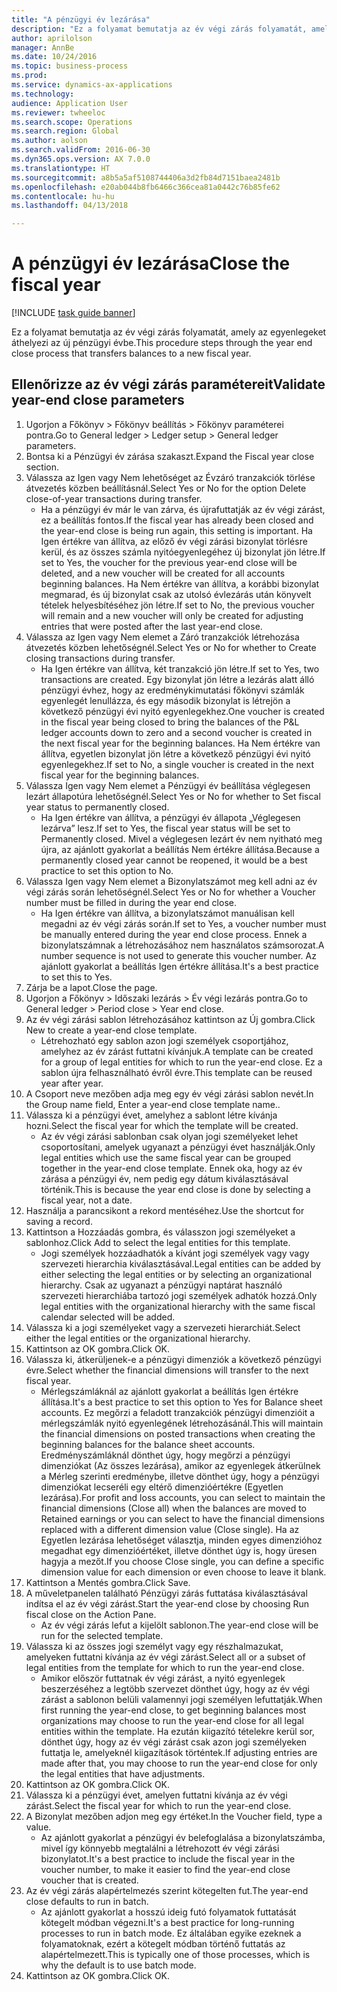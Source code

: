 ```yaml
--- 
title: "A pénzügyi év lezárása"
description: "Ez a folyamat bemutatja az év végi zárás folyamatát, amely az egyenlegeket áthelyezi az új pénzügyi évbe."
author: aprilolson
manager: AnnBe
ms.date: 10/24/2016
ms.topic: business-process
ms.prod: 
ms.service: dynamics-ax-applications
ms.technology: 
audience: Application User
ms.reviewer: twheeloc
ms.search.scope: Operations
ms.search.region: Global
ms.author: aolson
ms.search.validFrom: 2016-06-30
ms.dyn365.ops.version: AX 7.0.0
ms.translationtype: HT
ms.sourcegitcommit: a8b5a5af5108744406a3d2fb84d7151baea2481b
ms.openlocfilehash: e20ab044b8fb6466c366cea81a0442c76b85fe62
ms.contentlocale: hu-hu
ms.lasthandoff: 04/13/2018

---
```

# <a name="close-the-fiscal-year"></a><span data-ttu-id="05cfe-103">A pénzügyi év lezárása</span><span class="sxs-lookup"><span data-stu-id="05cfe-103">Close the fiscal year</span></span>

[!INCLUDE [task guide banner](../../includes/task-guide-banner.md)]

<span data-ttu-id="05cfe-104">Ez a folyamat bemutatja az év végi zárás folyamatát, amely az egyenlegeket áthelyezi az új pénzügyi évbe.</span><span class="sxs-lookup"><span data-stu-id="05cfe-104">This procedure steps through the year end close process that transfers balances to a new fiscal year.</span></span>


## <a name="validate-year-end-close-parameters"></a><span data-ttu-id="05cfe-105">Ellenőrizze az év végi zárás paramétereit</span><span class="sxs-lookup"><span data-stu-id="05cfe-105">Validate year-end close parameters</span></span>
1. <span data-ttu-id="05cfe-106">Ugorjon a Főkönyv > Főkönyv beállítás > Főkönyv paraméterei pontra.</span><span class="sxs-lookup"><span data-stu-id="05cfe-106">Go to General ledger > Ledger setup > General ledger parameters.</span></span>
2. <span data-ttu-id="05cfe-107">Bontsa ki a Pénzügyi év zárása szakaszt.</span><span class="sxs-lookup"><span data-stu-id="05cfe-107">Expand the Fiscal year close section.</span></span>
3. <span data-ttu-id="05cfe-108">Válassza az Igen vagy Nem lehetőséget az Évzáró tranzakciók törlése átvezetés közben beállításnál.</span><span class="sxs-lookup"><span data-stu-id="05cfe-108">Select Yes or No for the option Delete close-of-year transactions during transfer.</span></span>
    * <span data-ttu-id="05cfe-109">Ha a pénzügyi év már le van zárva, és újrafuttatják az év végi zárást, ez a beállítás fontos.</span><span class="sxs-lookup"><span data-stu-id="05cfe-109">If the fiscal year has already been closed and the year-end close is being run again, this setting is important.</span></span> <span data-ttu-id="05cfe-110">Ha Igen értékre van állítva, az előző év végi zárási bizonylat törlésre kerül, és az összes számla nyitóegyenlegéhez új bizonylat jön létre.</span><span class="sxs-lookup"><span data-stu-id="05cfe-110">If set to Yes, the voucher for the previous year-end close will be deleted, and a new voucher will be created for all accounts beginning balances.</span></span> <span data-ttu-id="05cfe-111">Ha Nem értékre van állítva, a korábbi bizonylat megmarad, és új bizonylat csak az utolsó évlezárás után könyvelt tételek helyesbítéséhez jön létre.</span><span class="sxs-lookup"><span data-stu-id="05cfe-111">If set to No, the previous voucher will remain and a new voucher will only be created for adjusting entries that were posted after the last year-end close.</span></span>  
4. <span data-ttu-id="05cfe-112">Válassza az Igen vagy Nem elemet a Záró tranzakciók létrehozása átvezetés közben lehetőségnél.</span><span class="sxs-lookup"><span data-stu-id="05cfe-112">Select Yes or No for whether to Create closing transactions during transfer.</span></span>
    * <span data-ttu-id="05cfe-113">Ha Igen értékre van állítva, két tranzakció jön létre.</span><span class="sxs-lookup"><span data-stu-id="05cfe-113">If set to Yes, two transactions are created.</span></span> <span data-ttu-id="05cfe-114">Egy bizonylat jön létre a lezárás alatt álló pénzügyi évhez, hogy az eredménykimutatási főkönyvi számlák egyenlegét lenullázza, és egy második bizonylat is létrejön a következő pénzügyi évi nyitó egyenlegekhez.</span><span class="sxs-lookup"><span data-stu-id="05cfe-114">One voucher is created in the fiscal year being closed to bring the balances of the P&L ledger accounts down to zero and a second voucher is created in the next fiscal year for the beginning balances.</span></span> <span data-ttu-id="05cfe-115">Ha Nem értékre van állítva, egyetlen bizonylat jön létre a következő pénzügyi évi nyitó egyenlegekhez.</span><span class="sxs-lookup"><span data-stu-id="05cfe-115">If set to No, a single voucher is created in the next fiscal year for the beginning balances.</span></span>  
5. <span data-ttu-id="05cfe-116">Válassza Igen vagy Nem elemet a Pénzügyi év beállítása véglegesen lezárt állapotúra lehetőségnél.</span><span class="sxs-lookup"><span data-stu-id="05cfe-116">Select Yes or No for whether to Set fiscal year status to permanently closed.</span></span>
    * <span data-ttu-id="05cfe-117">Ha Igen értékre van állítva, a pénzügyi év állapota „Véglegesen lezárva” lesz.</span><span class="sxs-lookup"><span data-stu-id="05cfe-117">If set to Yes, the fiscal year status will be set to Permanently closed.</span></span>  <span data-ttu-id="05cfe-118">Mivel a véglegesen lezárt év nem nyitható meg újra, az ajánlott gyakorlat a beállítás Nem értékre állítása.</span><span class="sxs-lookup"><span data-stu-id="05cfe-118">Because a permanently closed year cannot be reopened, it would be a best practice to set this option to No.</span></span>  
6. <span data-ttu-id="05cfe-119">Válassza Igen vagy Nem elemet a Bizonylatszámot meg kell adni az év végi zárás során lehetőségnél.</span><span class="sxs-lookup"><span data-stu-id="05cfe-119">Select Yes or No for whether a Voucher number must be filled in during the year end close.</span></span>
    * <span data-ttu-id="05cfe-120">Ha Igen értékre van állítva, a bizonylatszámot manuálisan kell megadni az év végi zárás során.</span><span class="sxs-lookup"><span data-stu-id="05cfe-120">If set to Yes, a voucher number must be manually entered during the year end close process.</span></span> <span data-ttu-id="05cfe-121">Ennek a bizonylatszámnak a létrehozásához nem használatos számsorozat.</span><span class="sxs-lookup"><span data-stu-id="05cfe-121">A number sequence is not used to generate this voucher number.</span></span> <span data-ttu-id="05cfe-122">Az ajánlott gyakorlat a beállítás Igen értékre állítása.</span><span class="sxs-lookup"><span data-stu-id="05cfe-122">It's a best practice to set this to Yes.</span></span>  
7. <span data-ttu-id="05cfe-123">Zárja be a lapot.</span><span class="sxs-lookup"><span data-stu-id="05cfe-123">Close the page.</span></span>
8. <span data-ttu-id="05cfe-124">Ugorjon a Főkönyv > Időszaki lezárás > Év végi lezárás pontra.</span><span class="sxs-lookup"><span data-stu-id="05cfe-124">Go to General ledger > Period close > Year end close.</span></span>
9. <span data-ttu-id="05cfe-125">Az év végi zárási sablon létrehozásához kattintson az Új gombra.</span><span class="sxs-lookup"><span data-stu-id="05cfe-125">Click New to create a year-end close template.</span></span>
    * <span data-ttu-id="05cfe-126">Létrehozható egy sablon azon jogi személyek csoportjához, amelyhez az év zárást futtatni kívánjuk.</span><span class="sxs-lookup"><span data-stu-id="05cfe-126">A template can be created for a group of legal entities for which to run the year-end close.</span></span> <span data-ttu-id="05cfe-127">Ez a sablon újra felhasználható évről évre.</span><span class="sxs-lookup"><span data-stu-id="05cfe-127">This template can be reused year after year.</span></span>  
10. <span data-ttu-id="05cfe-128">A Csoport neve mezőben adja meg egy év végi zárási sablon nevét.</span><span class="sxs-lookup"><span data-stu-id="05cfe-128">In the Group name field, Enter a year-end close template name..</span></span>
11. <span data-ttu-id="05cfe-129">Válassza ki a pénzügyi évet, amelyhez a sablont létre kívánja hozni.</span><span class="sxs-lookup"><span data-stu-id="05cfe-129">Select the fiscal year for which the template will be created.</span></span>
    * <span data-ttu-id="05cfe-130">Az év végi zárási sablonban csak olyan jogi személyeket lehet csoportosítani, amelyek ugyanazt a pénzügyi évet használják.</span><span class="sxs-lookup"><span data-stu-id="05cfe-130">Only legal entities which use the same fiscal year can be grouped together in the year-end close template.</span></span> <span data-ttu-id="05cfe-131">Ennek oka, hogy az év zárása a pénzügyi év, nem pedig egy dátum kiválasztásával történik.</span><span class="sxs-lookup"><span data-stu-id="05cfe-131">This is because the year end close is done by selecting a fiscal year, not a date.</span></span>  
12. <span data-ttu-id="05cfe-132">Használja a parancsikont a rekord mentéséhez.</span><span class="sxs-lookup"><span data-stu-id="05cfe-132">Use the shortcut for saving a record.</span></span>
13. <span data-ttu-id="05cfe-133">Kattintson a Hozzáadás gombra, és válasszon jogi személyeket a sablonhoz.</span><span class="sxs-lookup"><span data-stu-id="05cfe-133">Click Add to select the legal entities for this template.</span></span>
    * <span data-ttu-id="05cfe-134">Jogi személyek hozzáadhatók a kívánt jogi személyek vagy vagy szervezeti hierarchia kiválasztásával.</span><span class="sxs-lookup"><span data-stu-id="05cfe-134">Legal entities can be added by either selecting the legal entities or by selecting an organizational hierarchy.</span></span>  <span data-ttu-id="05cfe-135">Csak az ugyanazt a pénzügyi naptárat használó szervezeti hierarchiába tartozó jogi személyek adhatók hozzá.</span><span class="sxs-lookup"><span data-stu-id="05cfe-135">Only legal entities with the organizational hierarchy with the same fiscal calendar selected will be added.</span></span>  
14. <span data-ttu-id="05cfe-136">Válassza ki a jogi személyeket vagy a szervezeti hierarchiát.</span><span class="sxs-lookup"><span data-stu-id="05cfe-136">Select either the legal entities or the organizational hierarchy.</span></span>
15. <span data-ttu-id="05cfe-137">Kattintson az OK gombra.</span><span class="sxs-lookup"><span data-stu-id="05cfe-137">Click OK.</span></span>
16. <span data-ttu-id="05cfe-138">Válassza ki, átkerüljenek-e a pénzügyi dimenziók a következő pénzügyi évre.</span><span class="sxs-lookup"><span data-stu-id="05cfe-138">Select whether the financial dimensions will transfer to the next fiscal year.</span></span>
    * <span data-ttu-id="05cfe-139">Mérlegszámláknál az ajánlott gyakorlat a beállítás Igen értékre állítása.</span><span class="sxs-lookup"><span data-stu-id="05cfe-139">It's a best practice to set this option to Yes for Balance sheet accounts.</span></span>  <span data-ttu-id="05cfe-140">Ez megőrzi a feladott tranzakciók pénzügyi dimenzióit a mérlegszámlák nyitó egyenlegének létrehozásánál.</span><span class="sxs-lookup"><span data-stu-id="05cfe-140">This will maintain the financial dimensions on posted transactions when creating the beginning balances for the balance sheet accounts.</span></span>  <span data-ttu-id="05cfe-141">Eredményszámláknál dönthet úgy, hogy megőrzi a pénzügyi dimenziókat (Az összes lezárása), amikor az egyenlegek átkerülnek a Mérleg szerinti eredménybe, illetve dönthet úgy, hogy a pénzügyi dimenziókat lecseréli egy eltérő dimenzióértékre (Egyetlen lezárása).</span><span class="sxs-lookup"><span data-stu-id="05cfe-141">For profit and loss accounts, you can select to maintain the financial dimensions (Close all) when the balances are moved to Retained earnings or you can select to have the financial dimensions replaced with a different dimension value (Close single).</span></span> <span data-ttu-id="05cfe-142">Ha az Egyetlen lezárása lehetőséget választja, minden egyes dimenzióhoz megadhat egy dimenzióértéket, illetve dönthet úgy is, hogy üresen hagyja a mezőt.</span><span class="sxs-lookup"><span data-stu-id="05cfe-142">If you choose Close single, you can define a specific dimension value for each dimension or even choose to leave it blank.</span></span>  
17. <span data-ttu-id="05cfe-143">Kattintson a Mentés gombra.</span><span class="sxs-lookup"><span data-stu-id="05cfe-143">Click Save.</span></span>
18. <span data-ttu-id="05cfe-144">A műveletpanelen található Pénzügyi zárás futtatása kiválasztásával indítsa el az év végi zárást.</span><span class="sxs-lookup"><span data-stu-id="05cfe-144">Start the year-end close by choosing Run fiscal close on the Action Pane.</span></span>
    * <span data-ttu-id="05cfe-145">Az év végi zárás lefut a kijelölt sablonon.</span><span class="sxs-lookup"><span data-stu-id="05cfe-145">The year-end close will be run for the selected template.</span></span>  
19. <span data-ttu-id="05cfe-146">Válassza ki az összes jogi személyt vagy egy részhalmazukat, amelyeken futtatni kívánja az év végi zárást.</span><span class="sxs-lookup"><span data-stu-id="05cfe-146">Select all or a subset of legal entities from the template for which to run the year-end close.</span></span>
    * <span data-ttu-id="05cfe-147">Amikor először futtatnak év végi zárást, a nyitó egyenlegek beszerzéséhez a legtöbb szervezet dönthet úgy, hogy az év végi zárást a sablonon belüli valamennyi jogi személyen lefuttatják.</span><span class="sxs-lookup"><span data-stu-id="05cfe-147">When first running the year-end close, to get beginning balances most organizations may choose to run the year-end close for all legal entities within the template.</span></span> <span data-ttu-id="05cfe-148">Ha ezután kiigazító tételekre kerül sor, dönthet úgy, hogy az év végi zárást csak azon jogi személyeken futtatja le, amelyeknél kiigazítások történtek.</span><span class="sxs-lookup"><span data-stu-id="05cfe-148">If adjusting entries are made after that, you may choose to run the year-end close for only the legal entities that have adjustments.</span></span>  
20. <span data-ttu-id="05cfe-149">Kattintson az OK gombra.</span><span class="sxs-lookup"><span data-stu-id="05cfe-149">Click OK.</span></span>
21. <span data-ttu-id="05cfe-150">Válassza ki a pénzügyi évet, amelyen futtatni kívánja az év végi zárást.</span><span class="sxs-lookup"><span data-stu-id="05cfe-150">Select the fiscal year for which to run the year-end close.</span></span>
22. <span data-ttu-id="05cfe-151">A Bizonylat mezőben adjon meg egy értéket.</span><span class="sxs-lookup"><span data-stu-id="05cfe-151">In the Voucher field, type a value.</span></span>
    * <span data-ttu-id="05cfe-152">Az ajánlott gyakorlat a pénzügyi év belefoglalása a bizonylatszámba, mivel így könnyebb megtalálni a létrehozott év végi zárási bizonylatot.</span><span class="sxs-lookup"><span data-stu-id="05cfe-152">It's a best practice to include the fiscal year in the voucher number, to make it easier to find the year-end close voucher that is created.</span></span>  
23. <span data-ttu-id="05cfe-153">Az év végi zárás alapértelmezés szerint kötegelten fut.</span><span class="sxs-lookup"><span data-stu-id="05cfe-153">The year-end close defaults to run in batch.</span></span>
    * <span data-ttu-id="05cfe-154">Az ajánlott gyakorlat a hosszú ideig futó folyamatok futtatását kötegelt módban végezni.</span><span class="sxs-lookup"><span data-stu-id="05cfe-154">It's a best practice for long-running processes to run in batch mode.</span></span> <span data-ttu-id="05cfe-155">Ez általában egyike ezeknek a folyamatoknak, ezért a kötegelt módban történő futtatás az alapértelmezett.</span><span class="sxs-lookup"><span data-stu-id="05cfe-155">This is typically one of those processes, which is why the default is to use batch mode.</span></span>  
24. <span data-ttu-id="05cfe-156">Kattintson az OK gombra.</span><span class="sxs-lookup"><span data-stu-id="05cfe-156">Click OK.</span></span>



